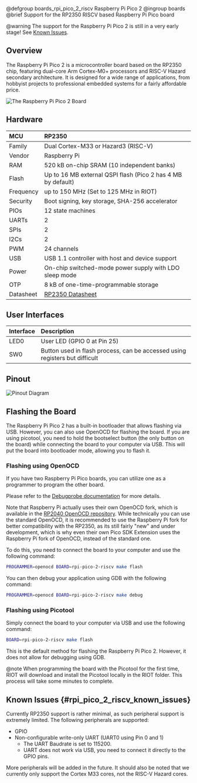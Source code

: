 @defgroup    boards_rpi_pico_2_riscv Raspberry Pi Pico 2
@ingroup     boards
@brief       Support for the RP2350 RISCV based Raspberry Pi Pico board

@warning The support for the Raspberry Pi Pico 2 is still in a very early stage!
See [Known Issues](#rpi_pico_2_riscv_known_issues).

## Overview

The Raspberry Pi Pico 2 is a microcontroller board based on the RP2350 chip,
featuring dual-core Arm Cortex-M0+ processors and RISC-V Hazard secondary
architecture. It is designed for a wide range of applications,
from hobbyist projects to professional embedded systems
for a fairly affordable price.

![The Raspberry Pi Pico 2 Board](https://www.raspberrypi.com/documentation/microcontrollers/images/pico-2.png)

## Hardware

| MCU        | RP2350                                                      |
|:-----------|:------------------------------------------------------------|
| Family     | Dual Cortex-M33 or Hazard3 (RISC-V)                         |
| Vendor     | Raspberry Pi                                                |
| RAM        | 520 kB on-chip SRAM (10 independent banks)                  |
| Flash      | Up to 16 MB external QSPI flash (Pico 2 has 4 MB by default)|
| Frequency  | up to 150 MHz (Set to 125 MHz in RIOT)                      |
| Security   | Boot signing, key storage, SHA-256 accelerator              |
| PIOs       | 12 state machines                                           |
| UARTs      | 2                                                           |
| SPIs       | 2                                                           |
| I2Cs       | 2                                                           |
| PWM        | 24 channels                                                 |
| USB        | USB 1.1 controller with host and device support             |
| Power      | On-chip switched-mode power supply with LDO sleep mode      |
| OTP        | 8 kB of one-time-programmable storage                       |
| Datasheet  | [RP2350 Datasheet](https://datasheets.raspberrypi.com/rp2350/rp2350-datasheet.pdf) |

## User Interfaces

| Interface  | Description                                                  |
|:-----------|:-------------------------------------------------------------|
| LED0       | User LED (GPIO 0 at Pin 25)                                  |
| SW0        | Button used in flash process, can be accessed using registers but difficult |

## Pinout

![Pinout Diagram](https://www.raspberrypi.com/documentation/microcontrollers/images/pico-2-r4-pinout.svg)

## Flashing the Board

The Raspberry Pi Pico 2 has a built-in bootloader that allows flashing via USB.
However, you can also use OpenOCD for flashing the board.
If you are using picotool, you need to hold the bootselect button
(the only button on the board) while connecting the board to
your computer via USB. This will put the board into bootloader mode,
allowing you to flash it.

### Flashing using OpenOCD

If you have two Raspberry Pi Pico boards,
you can utilize one as a programmer to program the other board.

Please refer to the
[Debugprobe documentation](https://www.raspberrypi.com/documentation/microcontrollers/debug-probe.html#getting-started)
for more details.

Note that Raspberry Pi actually uses their own OpenOCD fork, which is available
in the [RP2040 OpenOCD repository](https://github.com/raspberrypi/openocd).
While technically you can use the standard OpenOCD,
it is recommended to use the Raspberry Pi fork for better compatibility with the
RP2350, as its still fairly "new" and under development,
which is why even their own Pico SDK Extension
uses the Raspberry Pi fork of OpenOCD, instead of the standard one.

To do this, you need to connect the board to your computer
and use the following command:

```bash
PROGRAMMER=openocd BOARD=rpi-pico-2-riscv make flash
```

You can then debug your application using GDB with the following command:

```bash
PROGRAMMER=openocd BOARD=rpi-pico-2-riscv make debug
```

### Flashing using Picotool

Simply connect the board to your computer via USB and use the following command:

```bash
BOARD=rpi-pico-2-riscv make flash
```

This is the default method for flashing the Raspberry Pi Pico 2.
However, it does not allow for debugging using GDB.

@note When programming the board with the Picotool for the first time,
RIOT will download and install the Picotool locally in the RIOT folder.
This process will take some minutes to complete.

## Known Issues {#rpi_pico_2_riscv_known_issues}

Currently RP2350 support is rather minimal,
as such peripheral support is extremely limited.
The following peripherals are supported:

- GPIO
- Non-configurable write-only UART (UART0 using Pin 0 and 1)
    - The UART Baudrate is set to 115200.
    - UART does not work via USB, you need to connect it directly to the GPIO pins.

More peripherals will be added in the future.
It should also be noted that we currently only support the Cortex M33 cores,
not the RISC-V Hazard cores.
